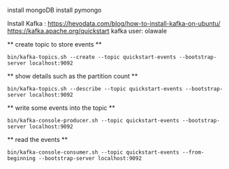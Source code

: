 install mongoDB
install pymongo

Install Kafka : https://hevodata.com/blog/how-to-install-kafka-on-ubuntu/ https://kafka.apache.org/quickstart
kafka user: olawale

** create topic to store events **

```
bin/kafka-topics.sh --create --topic quickstart-events --bootstrap-server localhost:9092
```

** show details such as the partition count **

```
bin/kafka-topics.sh --describe --topic quickstart-events --bootstrap-server localhost:9092
```

** write some events into the topic **

```
bin/kafka-console-producer.sh --topic quickstart-events --bootstrap-server localhost:9092
```

** read the events **

```
bin/kafka-console-consumer.sh --topic quickstart-events --from-beginning --bootstrap-server localhost:9092
```
